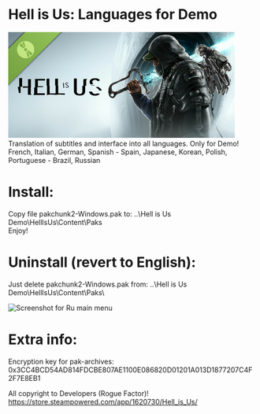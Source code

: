 # Hell is Us: Languages for Demo
![DemoLogo](https://github.com/Haoose/Hell-is-Us-Languages-for-Demo/blob/main/DemoHeader.jpg)  
Translation of subtitles and interface into all languages. Only for Demo!  
French, Italian, German, Spanish - Spain, Japanese, Korean, Polish, Portuguese - Brazil, Russian

# Install:
Copy file pakchunk2-Windows.pak to:
..\Hell is Us Demo\HellIsUs\Content\Paks\
Enjoy!

# Uninstall (revert to English):
Just delete pakchunk2-Windows.pak from:
..\Hell is Us Demo\HellIsUs\Content\Paks\

![Screenshot for Ru main menu](https://github.com/Haoose/Hell-is-Us-Languages-for-Demo/blob/main/HiU-Ru.png)

# Extra info:
Encryption key for pak-archives:
0x3CC4BCD54AD814FDCBE807AE1100E086820D01201A013D1877207C4F2F7E8EB1

All copyright to Developers (Rogue Factor)!
https://store.steampowered.com/app/1620730/Hell_is_Us/
